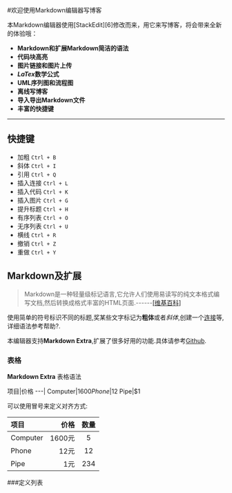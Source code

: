 #欢迎使用Markdown编辑器写博客

本Markdown编辑器使用[StackEdit][6]修改而来，用它来写博客，将会带来全新的体验哦：

- **Markdown和扩展Markdown简洁的语法**
- **代码块高亮**
- **图片链接和图片上传**
- ***LaTex*数学公式**
- **UML序列图和流程图**
- **离线写博客**
- **导入导出Markdown文件**
- **丰富的快捷键**

---

## 快捷键

- 加粗    `Ctrl + B`
- 斜体    `Ctrl + I`
- 引用    `Ctrl + Q`
- 插入连接    `Ctrl + L`
- 插入代码    `Ctrl + K`
- 插入图片    `Ctrl + G`
- 提升标题    `Ctrl + H`
- 有序列表    `Ctrl + O`
- 无序列表    `Ctrl + U`
- 横线    `Ctrl + R`
- 撤销    `Ctrl + Z`
- 重做    `Ctrl + Y`

## Markdown及扩展

> Markdown是一种轻量级标记语言,它允许人们使用易读写的纯文本格式编写文档,然后转换成格式丰富的HTML页面.------<a href="https://zh.wikipedia.org/wiki/Markdown" target="_blank">[维基百科]</a>


使用简单的符号标识不同的标题,奖某些文字标记为**粗体**或者*斜体*,创建一个[连接](http://www.csdn.net)等,详细语法参考帮助?.

本编辑器支持**Markdown Extra**,扩展了很多好用的功能.具体请参考[Github][2].


[2]:http://math.stackexchange.com/

### 表格

**Markdown Extra** 表格语法

项目|价格
---|
Computer|$1600
Phone|$12
Pipe|$1

可以使用冒号来定义对齐方式:

|项目|价格|数量|
|:---|---:|:--:|
|Computer|1600元|5|
|Phone|12元|12|
|Pipe|1元|234|


###定义列表

